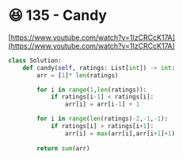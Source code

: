 # 😆 135 - Candy

[https://www.youtube.com/watch?v=1IzCRCcK17A](https://www.youtube.com/watch?v=1IzCRCcK17A)

```python
class Solution:
    def candy(self, ratings: List[int]) -> int:
        arr = [1]* len(ratings)

        for i in range(1,len(ratings)):
            if ratings[i-1] < ratings[i]:
                arr[i] = arr[i-1] + 1

        for i in range(len(ratings)-2,-1,-1):
            if ratings[i] > ratings[i+1]:
                arr[i] = max(arr[i],arr[i+1]+1)
            
        return sum(arr)

```
